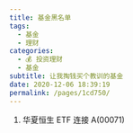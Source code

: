 ```yaml
---
title: 基金黑名单
tags: 
  - 基金
  - 理财
categories: 
  - 💰 投资理财
  - 基金
subtitle: 让我掏钱买个教训的基金
date: 2020-12-06 18:39:19
permalink: /pages/1cd750/
---
```

1. 华夏恒生 ETF 连接 A(00071)